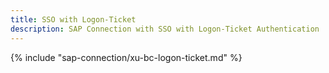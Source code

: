 ```yaml
---
title: SSO with Logon-Ticket
description: SAP Connection with SSO with Logon-Ticket Authentication
---
```


{% include "sap-connection/xu-bc-logon-ticket.md" %}